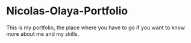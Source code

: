 # Nicolas-Olaya-Portfolio
This is my portfolio, the place where you have to go if you want to know more about me and my skills.
